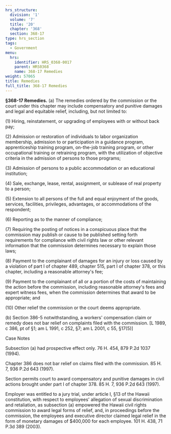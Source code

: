 ```yaml
---
hrs_structure:
  division: '1'
  volume: '7'
  title: '20'
  chapter: '368'
  section: 368-17
type: hrs_section
tags:
  - Government
menu:
  hrs:
    identifier: HRS_0368-0017
    parent: HRS0368
    name: 368-17 Remedies
weight: 57065
title: Remedies
full_title: 368-17 Remedies
---
```

**§368-17 Remedies.** (a) The remedies ordered by the commission or the court under this chapter may include compensatory and punitive damages and legal and equitable relief, including, but not limited to:

(1) Hiring, reinstatement, or upgrading of employees with or without back pay;

(2) Admission or restoration of individuals to labor organization membership, admission to or participation in a guidance program, apprenticeship training program, on-the-job training program, or other occupational training or retraining program, with the utilization of objective criteria in the admission of persons to those programs;

(3) Admission of persons to a public accommodation or an educational institution;

(4) Sale, exchange, lease, rental, assignment, or sublease of real property to a person;

(5) Extension to all persons of the full and equal enjoyment of the goods, services, facilities, privileges, advantages, or accommodations of the respondent;

(6) Reporting as to the manner of compliance;

(7) Requiring the posting of notices in a conspicuous place that the commission may publish or cause to be published setting forth requirements for compliance with civil rights law or other relevant information that the commission determines necessary to explain those laws;

(8) Payment to the complainant of damages for an injury or loss caused by a violation of part I of chapter 489, chapter 515, part I of chapter 378, or this chapter, including a reasonable attorney's fee;

(9) Payment to the complainant of all or a portion of the costs of maintaining the action before the commission, including reasonable attorney's fees and expert witness fees, when the commission determines that award to be appropriate; and

(10) Other relief the commission or the court deems appropriate.

(b) Section 386-5 notwithstanding, a workers' compensation claim or remedy does not bar relief on complaints filed with the commission. [L 1989, c 386, pt of §1; am L 1991, c 252, §7; am L 2001, c 55, §17(5)]

Case Notes

Subsection (a) had prospective effect only. 76 H. 454, 879 P.2d 1037 (1994).

Chapter 386 does not bar relief on claims filed with the commission. 85 H. 7, 936 P.2d 643 (1997).

Section permits court to award compensatory and punitive damages in civil actions brought under part I of chapter 378\. 85 H. 7, 936 P.2d 643 (1997).

Employer was entitled to a jury trial, under article I, §13 of the Hawaii constitution, with respect to employees' allegation of sexual discrimination and retaliation, as subsection (a) empowered the Hawaii civil rights commission to award legal forms of relief, and, in proceedings before the commission, the employees and executive director claimed legal relief in the form of monetary damages of $400,000 for each employee. 101 H. 438, 71 P.3d 389 (2003).